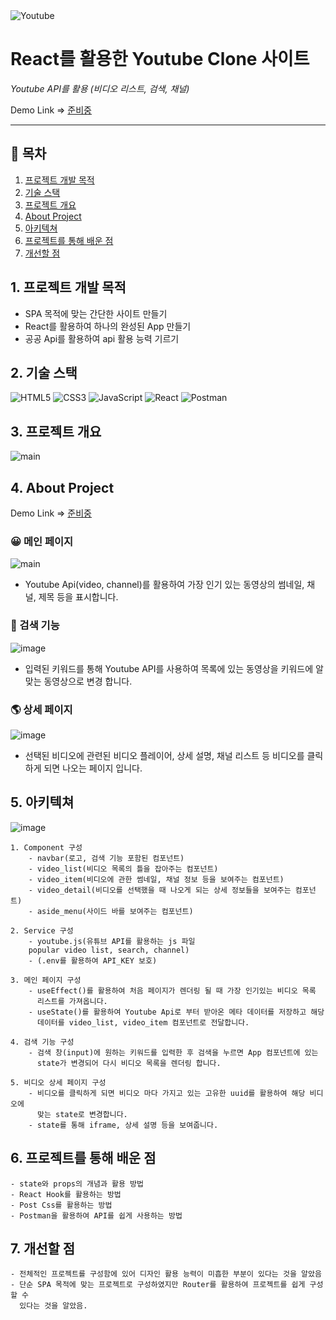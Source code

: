 <img alt="Youtube" src="https://img.shields.io/badge/YouTube Clone%20-%23FF0000.svg?&style=for-the-badge&logo=YouTube&logoColor=white"/>

# React를 활용한 Youtube Clone 사이트

_Youtube API를 활용 (비디오 리스트, 검색, 채널)_

Demo Link ⇒ [준비중](준비중)

---

## 🔗 목차

1. [프로젝트 개발 목적](#1-프로젝트-개발-목적)
2. [기술 스택](#2-기술-스택)
3. [프로젝트 개요](#3-프로젝트-개요)
4. [About Project](#4-About-Project)
5. [아키텍쳐](#5-아키텍쳐)
6. [프로젝트를 통해 배운 점](#6-프로젝트를-통해-배운-점)
7. [개선할 점](#7-개선할-점)

## 1. 프로젝트 개발 목적

- SPA 목적에 맞는 간단한 사이트 만들기
- React를 활용하여 하나의 완성된 App 만들기
- 공공 Api를 활용하여 api 활용 능력 기르기

## 2. 기술 스택

<img alt="HTML5" src="https://img.shields.io/badge/html5%20-%23E34F26.svg?&style=for-the-badge&logo=html5&logoColor=white"/> 
<img alt="CSS3" src="https://img.shields.io/badge/css3%20-%231572B6.svg?&style=for-the-badge&logo=css3&logoColor=white"/> 
<img alt="JavaScript" src="https://img.shields.io/badge/javascript%20-%23323330.svg?&style=for-the-badge&logo=javascript&logoColor=%23F7DF1E"/>
<img alt="React" src="https://img.shields.io/badge/react%20-%2320232a.svg?&style=for-the-badge&logo=react&logoColor=%2361DAFB"/> 
<img alt="Postman" src="https://img.shields.io/badge/Postman-FF6C37?style=for-the-badge&logo=postman&logoColor=red" />

## 3. 프로젝트 개요

![main](https://user-images.githubusercontent.com/68681344/133366638-92a49b0d-7e1f-4c79-8d67-3826f17b6d9f.PNG)

## 4. About Project

Demo Link ⇒ [준비중](준비중)

### 😀 메인 페이지

![main](https://user-images.githubusercontent.com/68681344/133366638-92a49b0d-7e1f-4c79-8d67-3826f17b6d9f.PNG)

- Youtube Api(video, channel)를 활용하여 가장 인기 있는 동영상의 썸네일, 채널, 제목 등을 표시합니다.

### 🔎 검색 기능

![image](https://user-images.githubusercontent.com/68681344/133367480-4d211c3c-26b2-43a9-8778-c74c56f1464f.png)

- 입력된 키워드를 통해 Youtube API를 사용하여 목록에 있는 동영상을 키워드에 알맞는 동영상으로 변경
  합니다.

### 🌎 상세 페이지

![image](https://user-images.githubusercontent.com/68681344/133367706-510e9d30-238b-46e7-93c9-b75b4c91e480.png)

- 선택된 비디오에 관련된 비디오 플레이어, 상세 설명, 채널 리스트 등 비디오를 클릭하게 되면 나오는 페이지 입니다.

## 5. 아키텍쳐

![image](https://user-images.githubusercontent.com/68681344/133368958-73fe1ffe-4a15-460b-832b-2f3a0dd7f20c.png)

    1. Component 구성
        - navbar(로고, 검색 기능 포함된 컴포넌트)
        - video_list(비디오 목록의 틀을 잡아주는 컴포넌트)
        - video_item(비디오에 관한 썸네일, 채널 정보 등을 보여주는 컴포넌트)
        - video_detail(비디오를 선택했을 때 나오게 되는 상세 정보들을 보여주는 컴포넌트)
        - aside_menu(사이드 바를 보여주는 컴포넌트)

    2. Service 구성
        - youtube.js(유튜브 API를 활용하는 js 파일
        popular video list, search, channel)
        - (.env를 활용하여 API_KEY 보호)

    3. 메인 페이지 구성
        - useEffect()를 활용하여 처음 페이지가 렌더링 될 때 가장 인기있는 비디오 목록
          리스트를 가져옵니다.
        - useState()를 활용하여 Youtube Api로 부터 받아온 메타 데이터를 저장하고 해당
          데이터를 video_list, video_item 컴포넌트로 전달합니다.

    4. 검색 기능 구성
        - 검색 창(input)에 원하는 키워드를 입력한 후 검색을 누르면 App 컴포넌트에 있는
          state가 변경되어 다시 비디오 목록을 렌더링 합니다.

    5. 비디오 상세 페이지 구성
        - 비디오를 클릭하게 되면 비디오 마다 가지고 있는 고유한 uuid를 활용하여 해당 비디오에
          맞는 state로 변경합니다.
        - state를 통해 iframe, 상세 설명 등을 보여줍니다.

## 6. 프로젝트를 통해 배운 점

    - state와 props의 개념과 활용 방법
    - React Hook를 활용하는 방법
    - Post Css를 활용하는 방법
    - Postman을 활용하여 API를 쉽게 사용하는 방법

## 7. 개선할 점

    - 전체적인 프로젝트를 구성함에 있어 디자인 활용 능력이 미흡한 부분이 있다는 것을 알았음
    - 단순 SPA 목적에 맞는 프로젝트로 구성하였지만 Router를 활용하여 프로젝트를 쉽게 구성할 수
      있다는 것을 알았음.
